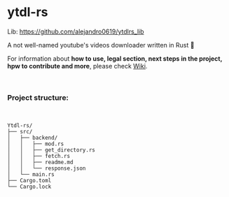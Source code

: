 # ytdl-rs

Lib: https://github.com/alejandro0619/ytdlrs_lib

A not well-named youtube's videos downloader written in Rust 🦀

For information about **how to use, legal section, next steps in the project, hpw to contribute and more**, please check [Wiki](https://github.com/alejandro0619/ytdl-rs/wiki).

</br>

### Project structure:
</br>

```
Ytdl-rs/
├── src/
│   ├── backend/
│   │   ├── mod.rs
│   │   ├── get_directory.rs
│   │   ├── fetch.rs
│   │   ├── readme.md
│   │   └── response.json
│   └── main.rs
├── Cargo.toml
└── Cargo.lock
```

